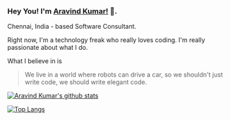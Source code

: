 ### Hey You! I'm [Aravind Kumar!](http://donofden.com) 👋.

<!--
**donofden/donofden** is a ✨ _special_ ✨ repository because its `README.md` (this file) appears on your GitHub profile.

Here are some ideas to get you started:

- 🔭 I’m currently working on ...
- 🌱 I’m currently learning ...
- 👯 I’m looking to collaborate on ...
- 🤔 I’m looking for help with ...
- 💬 Ask me about ...
- 📫 How to reach me: ...
- 😄 Pronouns: ...
- ⚡ Fun fact: ...
-->

Chennai, India - based Software Consultant.

Right now, I'm a technology freak who really loves coding. I'm really passionate about what I do.

What I believe in is
> We live in a world where robots can drive a car, so we shouldn't just write code, we should write elegant code.

[![Aravind Kumar's github stats](https://github-readme-stats.vercel.app/api?username=donofden&count_private=true&show_icons=true&theme=highcontrast&hide_rank=false)](https://github.com/donofden/github-readme-stats)

[![Top Langs](https://github-readme-stats.vercel.app/api/top-langs/?username=donofden)](https://github.com/donofden/github-readme-stats)
